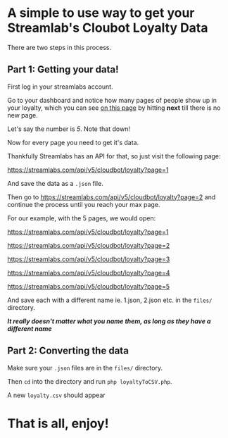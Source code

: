 # A simple to use way to get your Streamlab's Cloubot Loyalty Data

There are two steps in this process.

## Part 1: Getting your data!
First log in your streamlabs account.

Go to your dashboard and notice how many pages of people show up in your loyalty, which you can see [on this page](https://streamlabs.com/dashboard#/cloudbot/loyalty/users) by hitting **next** till there is no new page.

Let's say the number is *5*. Note that down!

Now for every page you need to get it's data.

Thankfully Streamlabs has an API for that, so just visit the following page:

https://streamlabs.com/api/v5/cloudbot/loyalty?page=1

And save the data as a `.json` file.

Then go to https://streamlabs.com/api/v5/cloudbot/loyalty?page=2 and continue the process until you reach your max page.

For our example, with the 5 pages, we would open:

https://streamlabs.com/api/v5/cloudbot/loyalty?page=1

https://streamlabs.com/api/v5/cloudbot/loyalty?page=2

https://streamlabs.com/api/v5/cloudbot/loyalty?page=3

https://streamlabs.com/api/v5/cloudbot/loyalty?page=4

https://streamlabs.com/api/v5/cloudbot/loyalty?page=5

And save each with a different name ie. 1.json, 2.json etc. in the `files/` directory.

***It really doesn't matter what you name them, as long as they have a different name***

## Part 2: Converting the data

Make sure your `.json` files are in the `files/` directory.

Then `cd` into the directory and run `php loyaltyToCSV.php`. 

A new `loyalty.csv` should appear

# That is all, enjoy!
